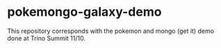 # pokemongo-galaxy-demo
This repository corresponds with the pokemon and mongo (get it) demo done at Trino Summit 11/10.
